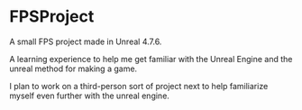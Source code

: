 # FPSProject
A small FPS project made in Unreal 4.7.6. 

A learning experience to help me get familiar with the Unreal Engine and the unreal method for making a game.

I plan to work on a third-person sort of project next to help familiarize myself even further with the unreal engine.
